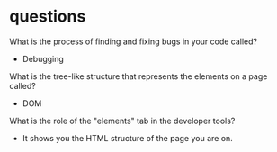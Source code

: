 # questions

What is the process of finding and fixing bugs in your code called?

* Debugging


What is the tree-like structure that represents the elements on a page called?

* DOM

What is the role of the "elements" tab in the developer tools?

* It shows you the HTML structure of the page you are on.
